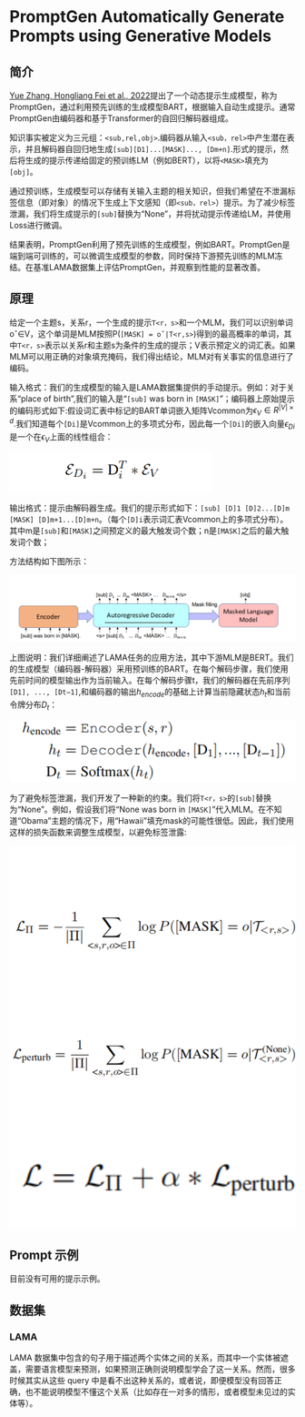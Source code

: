 # PromptGen Automatically Generate Prompts using Generative Models

## 简介

[Yue Zhang, Hongliang Fei et al., 2022](https://pdfs.semanticscholar.org/5e27/3f5f35f6b6619212e3e41c582679ae5f7180.pdf)提出了一个动态提示生成模型，称为PromptGen，通过利用预先训练的生成模型BART，根据输入自动生成提示。通常 PromptGen由编码器和基于Transformer的自回归解码器组成。

知识事实被定义为三元组：```<sub,rel,obj>```.编码器从输入```<sub，rel>```中产生潜在表示，并且解码器自回归地生成```[sub][D1]...[MASK]..., [Dm+n]```.形式的提示，然后将生成的提示传递给固定的预训练LM（例如BERT），以将```<MASK>```填充为```[obj]```。

通过预训练，生成模型可以存储有关输入主题的相关知识，但我们希望在不泄漏标签信息（即对象）的情况下生成上下文感知（即```<sub，rel>```）提示。为了减少标签泄漏，我们将生成提示的```[sub]```替换为“None”，并将扰动提示传递给LM，并使用Loss进行微调。

结果表明，PromptGen利用了预先训练的生成模型，例如BART。PromptGen是端到端可训练的，可以微调生成模型的参数，同时保持下游预先训练的MLM冻结。在基准LAMA数据集上评估PromptGen，并观察到性能的显著改善。


## 原理

给定一个主题s，关系r，一个生成的提示```T<r，s>```和一个MLM，我们可以识别单词oˆ∈V，这个单词是MLM按照P(```[MASK] = oˆ|T<r,s>```)得到的最高概率的单词，其中```T<r，s>```表示以关系r和主题s为条件的生成的提示；V表示预定义的词汇表。如果MLM可以用正确的对象填充掩码，我们得出结论，MLM对有关事实的信息进行了编码。

输入格式：我们的生成模型的输入是LAMA数据集提供的手动提示。例如：对于关系“place of birth”,我们的输入是“```[sub]``` was born in ```[MASK]```”；编码器上原始提示的编码形式如下:假设词汇表中标记的BART单词嵌入矩阵Vcommon为$\epsilon_V ∈ R^{|V|×d}$.我们知道每个```[Di]```是Vcommon上的多项式分布，因此每一个```[Di]```的嵌入向量$\epsilon_{Di}$是一个在$\epsilon_V$上面的线性组合：

![embedding](img/embedding.png)

输出格式：提示由解码器生成。我们的提示形式如下：```[sub] [D]1 [D]2...[D]m [MASK] [D]m+1...[D]m+n```。（每个```[D]i```表示词汇表Vcommon上的多项式分布）。其中m是```[sub]```和```[MASK]```之间预定义的最大触发词个数；n是```[MASK]```之后的最大触发词个数；

方法结构如下图所示：

![Method](img/Method.png)

上图说明：我们详细阐述了LAMA任务的应用方法，其中下游MLM是BERT。我们的生成模型（编码器-解码器）采用预训练的BART。在每个解码步骤，我们使用先前时间的模型输出作为当前输入。在每个解码步骤t，我们的解码器在先前序列```[D1], ..., [Dt−1]```,和编码器的输出$h_{encode}$的基础上计算当前隐藏状态$h_t$和当前令牌分布$D_t$：

![soft](img/soft.png)

为了避免标签泄漏，我们开发了一种新的约束。我们将```T<r，s>```的```[sub]```替换为“None”。例如，假设我们将“None was born in ```[MASK]```”代入MLM。在不知道“Obama”主题的情况下，用“Hawaii”填充mask的可能性很低。因此，我们使用这样的损失函数来调整生成模型，以避免标签泄露:

![loss](img/loss.png)


## Prompt 示例

目前没有可用的提示示例。

## 数据集

### LAMA
LAMA 数据集中包含的句子用于描述两个实体之间的关系，而其中一个实体被遮盖，需要语言模型来预测，如果预测正确则说明模型学会了这一关系。然而，很多时候其实从这些 query 中是看不出这种关系的，或者说，即便模型没有回答正确，也不能说明模型不懂这个关系（比如存在一对多的情形，或者模型未见过的实体等）。